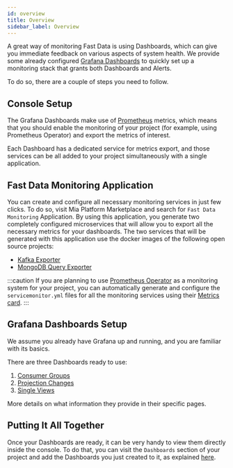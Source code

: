 ```yaml
---
id: overview
title: Overview
sidebar_label: Overview
---
```


A great way of monitoring Fast Data is using Dashboards, which can give you immediate feedback on various aspects of system health. We provide some already configured [Grafana Dashboards](https://grafana.com/grafana/dashboards) to quickly set up a monitoring stack that grants both Dashboards and Alerts.

To do so, there are a couple of steps you need to follow.

## Console Setup

The Grafana Dashboards make use of [Prometheus](https://prometheus.io/) metrics, which means that you should enable the monitoring of your project (for example, using Prometheus Operator) and export the metrics of interest.  

Each Dashboard has a dedicated service for metrics export, and those services can be all added to your project simultaneously with a single application.

## Fast Data Monitoring Application

You can create and configure all necessary monitoring services in just few clicks. To do so, visit Mia Platform Marketplace and search for `Fast Data Monitoring` Application. By using this application, you generate two completely configured microservices that will allow you to export all the necessary metrics for your dashboards.
The two services that will be generated with this application use the docker images of the following open source projects:

* [Kafka Exporter](https://github.com/danielqsj/kafka_exporter)
* [MongoDB Query Exporter](https://github.com/raffis/mongodb-query-exporter)

:::caution
If you are planning to use [Prometheus Operator](https://github.com/prometheus-operator/prometheus-operator) as a monitoring system for your project, you can automatically generate and configure the `servicemonitor.yml` files for all the monitoring services using their [Metrics card](../../development_suite/api-console/api-design/microservice-monitoring.md).
:::

## Grafana Dashboards Setup

We assume you already have Grafana up and running, and you are familiar with its basics.

There are three Dashboards ready to use:

1. [Consumer Groups](./dashboards/consumer_groups.md)
2. [Projection Changes](./dashboards/projection_changes.md)
3. [Single Views](./dashboards/single_views.md)

More details on what information they provide in their specific pages.

## Putting It All Together

Once your Dashboards are ready, it can be very handy to view them directly inside the console. To do that, you can visit the `Dashboards` section of your project and add the Dashboards you just created to it, as explained [here](../../development_suite/monitoring/dashboard.md#add-a-dashboard).
